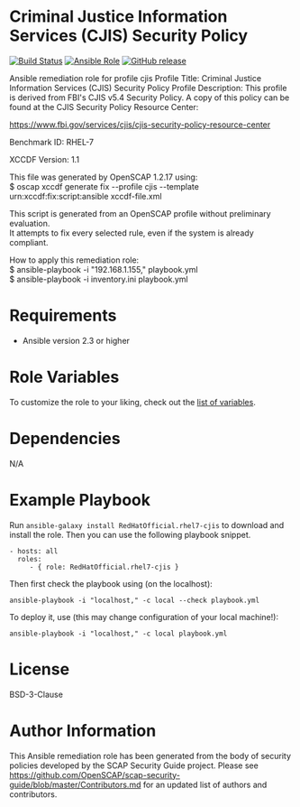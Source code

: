 # Criminal Justice Information Services (CJIS) Security Policy

[![Build Status](https://travis-ci.org/RedHatOfficial/ansible-rhel7-cjis-role.svg?branch=master)](https://travis-ci.org/RedHatOfficial/ansible-rhel7-cjis-role)
[![Ansible Role](https://img.shields.io/ansible/role/29937.svg)](https://galaxy.ansible.com/RedHatOfficial/rhel7-cjis-role)
[![GitHub release](https://img.shields.io/github/release/RedHatOfficial/ansible-rhel7-cjis-role.svg)](https://github.com/RedHatOfficial/ansible-rhel7-cjis-role/releases/latest)

Ansible remediation role for profile cjis
Profile Title:  Criminal Justice Information Services (CJIS) Security Policy
Profile Description:
This profile is derived from FBI's CJIS v5.4
Security Policy. A copy of this policy can be found at the CJIS Security
Policy Resource Center:

https://www.fbi.gov/services/cjis/cjis-security-policy-resource-center
  
Benchmark ID:  RHEL-7  
 
XCCDF Version:  1.1  
  
This file was generated by OpenSCAP 1.2.17 using:  
	$ oscap xccdf generate fix --profile cjis --template urn:xccdf:fix:script:ansible xccdf-file.xml   
  
This script is generated from an OpenSCAP profile without preliminary evaluation.  
It attempts to fix every selected rule, even if the system is already compliant.  
  
How to apply this remediation role:  
$ ansible-playbook -i "192.168.1.155," playbook.yml  
$ ansible-playbook -i inventory.ini playbook.yml

# Requirements

- Ansible version 2.3 or higher

# Role Variables

To customize the role to your liking, check out the [list of variables](vars/main.yml).

# Dependencies

N/A

# Example Playbook

Run `ansible-galaxy install RedHatOfficial.rhel7-cjis` to
download and install the role. Then you can use the following playbook snippet.


    - hosts: all
      roles:
         - { role: RedHatOfficial.rhel7-cjis }


Then first check the playbook using (on the localhost):

    ansible-playbook -i "localhost," -c local --check playbook.yml

To deploy it, use (this may change configuration of your local machine!):

    ansible-playbook -i "localhost," -c local playbook.yml


# License

BSD-3-Clause

# Author Information

This Ansible remediation role has been generated from the body of security policies developed by the SCAP Security Guide project. Please see https://github.com/OpenSCAP/scap-security-guide/blob/master/Contributors.md for an updated list of authors and contributors.
